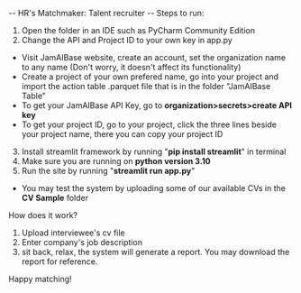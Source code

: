 -- HR's Matchmaker: Talent recruiter --
Steps to run:
1. Open the folder in an IDE such as PyCharm Community Edition
2. Change the API and Project ID to your own key in app.py
- Visit JamAIBase website, create an account, set the organization name to any name (Don't worry, it doesn't affect its functionality)
- Create a project of your own prefered name, go into your project and import the action table .parquet file that is in the folder "JamAIBase Table"
- To get your JamAIBase API Key, go to **organization>secrets>create API key**
- To get your project ID, go to your project, click the three lines beside your project name, there you can copy your project ID
3. Install streamlit framework by running "**pip install streamlit**" in terminal
4. Make sure you are running on **python version 3.10**
5. Run the site by running "**streamlit run app.py**"
  - You may test the system by uploading some of our available CVs in the **CV Sample** folder
 
How does it work?
1. Upload interviewee's cv file
2. Enter company's job description
3. sit back, relax, the system will generate a report. You may download the report for reference.

Happy matching!
